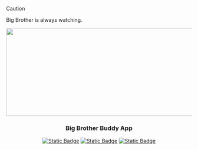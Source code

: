 <!-- Caution -->
>[!CAUTION]
>Big Brother is always watching.

<!-- Alignment -->
<div align="center">
  <!-- Header -->
  <img width="1198" height="239" alt="BBBABanner" src="https://github.com/user-attachments/assets/219d1c03-bf3d-4e84-84aa-187cdfdfd602" />
  <h3>Big Brother Buddy App</h3>

  <!-- Buttons -->
  <a href="Documentation/App.md" target="_blank"><img alt="Static Badge" src="https://img.shields.io/badge/App-BBBA?style=for-the-badge&logo=github&color=%23ff3131"></a>
  <a href="Documentation/Features.md" target="_blank"><img alt="Static Badge" src="https://img.shields.io/badge/Features-BBBA?style=for-the-badge&logo=github&color=%23ff3131"></a>
  <a href="Documentation/OurStory.md" target="_blank"><img alt="Static Badge" src="https://img.shields.io/badge/Our%20Story-BBBA?style=for-the-badge&logo=github&color=%23ff3131"></a>
</div>
